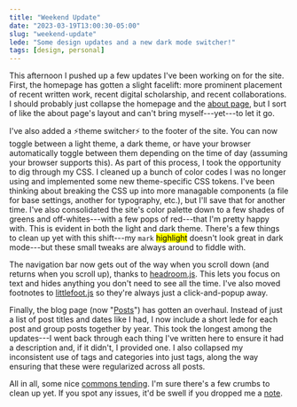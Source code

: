 ```yaml
---
title: "Weekend Update"
date: "2023-03-19T13:00:30-05:00"
slug: "weekend-update"
lede: "Some design updates and a new dark mode switcher!"
tags: [design, personal]
---
```


This afternoon I pushed up a few updates I've been working on for the site. First, the homepage has gotten a slight facelift: more prominent placement of recent written work, recent digital scholarship, and recent collaborations. I should probably just collapse the homepage and the [about page](/about/), but I sort of like the about page's layout and can't bring myself---yet---to let it go.

I've also added a ⚡️theme switcher⚡️ to the footer of the site. You can now toggle between a light theme, a dark theme, or have your browser automatically toggle between them depending on the time of day (assuming your browser supports this). As part of this process, I took the opportunity to dig through my CSS. I cleaned up a bunch of color codes I was no longer using and implemented some new theme-specific CSS tokens. I've been thinking about breaking the CSS up into more managable components (a file for base settings, another for typography, etc.), but I'll save that for another time. I've also consolidated the site's color palette down to a few shades of greens and off-whites---with a few pops of red---that I'm pretty happy with. This is evident in both the light and dark theme. There's a few things to clean up yet with this shift---my `mark` <mark>highlight</mark> doesn't look great in dark mode---but these small tweaks are always around to fiddle with.

The navigation bar now gets out of the way when you scroll down (and returns when you scroll up), thanks to [headroom.js](https://wicky.nillia.ms/headroom.js/). This lets you focus on text and hides anything you don't need to see all the time. I've also moved footnotes to [littlefoot.js](https://littlefoot.js.org) so they're always just a click-and-popup away.

Finally, the blog page (now "[Posts](/blog/)") has gotten an overhaul. Instead of just a list of post titles and dates like I had, I now include a short lede for each post and group posts together by year. This took the longest among the updates---I went back through each thing I've written here to ensure it had a description and, if it didn't, I provided one. I also collapsed my inconsistent use of tags and categories into just tags, along the way ensuring that these were regularized across all posts.

All in all, some nice [commons tending](http://ayjay.org/Tending.pdf). I'm sure there's a few crumbs to clean up yet. If you spot any issues, it'd be swell if you dropped me a [note](mailto:jason@jasonheppler.org).
